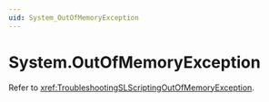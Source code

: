 ```yaml
---
uid: System_OutOfMemoryException
---
```


# System.OutOfMemoryException

Refer to <xref:TroubleshootingSLScriptingOutOfMemoryException>.
